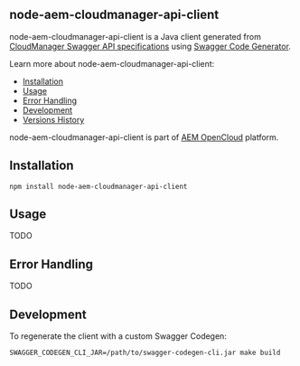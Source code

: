 node-aem-cloudmanager-api-client
----------------

node-aem-cloudmanager-api-client is a Java client generated from [CloudManager Swagger API specifications](https://github.com/AdobeDocs/cloudmanager-api-docs) using [Swagger Code Generator](https://github.com/swagger-api/swagger-codegen).

Learn more about node-aem-cloudmanager-api-client:

* [Installation](https://github.com/shinesolutions/cloudmanager-api-clients/tree/master/clients/javascript#installation)
* [Usage](https://github.com/shinesolutions/cloudmanager-api-clients/tree/master/clients/javascript#usage)
* [Error Handling](https://github.com/shinesolutions/cloudmanager-api-clients/tree/master/clients/javascript#error-handling)
* [Development](https://github.com/shinesolutions/cloudmanager-api-clients/tree/master/clients/javascript#development)
* [Versions History](https://github.com/shinesolutions/cloudmanager-api-clients/blob/master/docs/javascript/versions.md)

node-aem-cloudmanager-api-client is part of [AEM OpenCloud](https://aemopencloud.io) platform.

Installation
------------

    npm install node-aem-cloudmanager-api-client

Usage
-----

TODO

Error Handling
--------------

TODO

Development
-----------

To regenerate the client with a custom Swagger Codegen:

    SWAGGER_CODEGEN_CLI_JAR=/path/to/swagger-codegen-cli.jar make build
